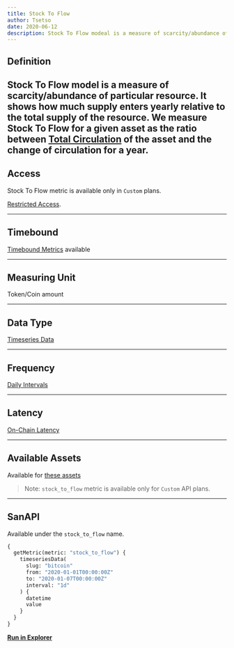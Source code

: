 ```yaml
---
title: Stock To Flow
author: Tsetso
date: 2020-06-12
description: Stock To Flow modeal is a measure of scarcity/abundance of particular resource.
---
```


## Definition

Stock To Flow model is a measure of scarcity/abundance of particular resource.
It shows how much supply enters yearly relative to the total supply of the resource.
We measure Stock To Flow for a given asset as the ratio between [Total Circulation](/metrics/circulation) of the asset
and the change of circulation for a year.
---

## Access

Stock To Flow metric is available only in `Custom` plans.

[Restricted Access](/metrics/details/access#restricted-access).

---

## Timebound

[Timebound Metrics](/metrics/details/timebound) available

---

## Measuring Unit

Token/Coin amount

---

## Data Type

[Timeseries Data](/metrics/details/data-type#timeseries-data)

---

## Frequency

[Daily Intervals](/metrics/details/frequency#daily-frequency)

---

## Latency

[On-Chain Latency](/metrics/details/latency#on-chain-latency)

---

## Available Assets

Available for [these
assets](<https://api.santiment.net/graphiql?variables=&query=%7B%0A%20%20getMetric(metric%3A%20%22stock_to_flow%22)%20%7B%0A%20%20%20%20metadata%20%7B%0A%20%20%20%20%20%20availableSlugs%0A%20%20%20%20%7D%0A%20%20%7D%0A%7D%0A>)

> Note: `stock_to_flow` metric is available only for `Custom` API plans.

---

## SanAPI

Available under the `stock_to_flow` name.

```graphql
{
  getMetric(metric: "stock_to_flow") {
    timeseriesData(
      slug: "bitcoin"
      from: "2020-01-01T00:00:00Z"
      to: "2020-01-07T00:00:00Z"
      interval: "1d"
    ) {
      datetime
      value
    }
  }
}
```

**[Run in Explorer](https://api.santiment.net/graphiql?variables=&query=%7B%0A%20%20getMetric(metric%3A%20%22stock_to_flow%22)%20%7B%0A%20%20%20%20timeseriesData(%0A%20%20%20%20%20%20slug%3A%20%22bitcoin%22%0A%20%20%20%20%20%20from%3A%20%222020-01-01T00%3A00%3A00Z%22%0A%20%20%20%20%20%20to%3A%20%222020-01-07T00%3A00%3A00Z%22%0A%20%20%20%20%20%20interval%3A%20%221d%22%0A%20%20%20%20)%20%7B%0A%20%20%20%20%20%20datetime%0A%20%20%20%20%20%20value%0A%20%20%20%20%7D%0A%20%20%7D%0A%7D)**
